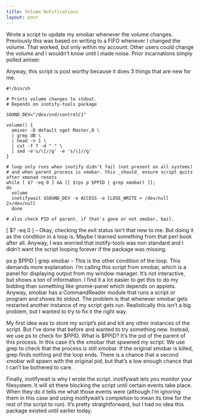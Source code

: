 ```yaml
---
title: Volume Notifications
layout: post
---
```




Wrote a script to update my xmobar whenever the volume changes. Previously this was based on writing to a FIFO whenever I changed the volume. That worked, but only within my account. Other users could change the volume and I wouldn’t know until I made noise. Prior incarnations simply polled amixer.

Anyway, this script is post worthy because it does 3 things that are new for me.

```
#!/bin/sh

# Prints volume changes to stdout.
# Depends on inotify-tools package

SOUND_DEV="/dev/snd/controlC1"

volume() {
  amixer -D default sget Master,0 \
  | grep dB \
  | head -n 1 \
  | cut -f 7 -d " " \
  | sed -e's/\[//g' -e 's/\]//g'
}

# loop only runs when inotify didn't fail (not present on all systems)
# and when parent process is xmobar. this _should_ ensure script quits after xmonad resets
while [ $? -eq 0 ] && [[ $(ps p $PPID | grep xmobar) ]];
do
  volume
  inotifywait $SOUND_DEV -e ACCESS -e CLOSE_WRITE > /dev/null 2>/dev/null
  done

# also check PID of parent. if that's gone or not xmobar, bail.
```

[ $? -eq 0 ] – Okay, checking the exit status isn’t that new to me. But doing it as the condition in a loop is. Maybe I learned something from that perl book after all. Anyway, I was worried that inotify-tools was non standard and I didn’t want the script looping forever if the package was missing.

ps p $PPID | grep xmobar – This is the other condition of the loop. This demands more explanation. I’m calling this script from xmobar, which is a panel for displaying output from my window manager. It’s not interactive, but shows a ton of information. I find it a lot easier to get this to do my bidding than something like gnome-panel which depends on applets. Anyway, xmobar has a CommandReader module that runs a script or program and shows its stdout. The problem is that whenever xmobar gets restarted another instance of my script gets run. Realistically this isn’t a big problem, but I wanted to try to fix it the right way.

My first idea was to store my script’s pid and kill any other instances of the script. But I’ve done that before and wanted to try something new. Instead, we use ps to check for $PPID. What is $PPID? It’s the pid of the parent of this process. In this case it’s the xmobar that spawned my script. We use grep to check that the process is still xmobar. If the original xmobar is killed, grep finds nothing and the loop ends. There is a chance that a second xmobar will spawn with the original pid, but that’s a low enough chance that I can’t be bothered to care.

Finally, inotifywait is why I wrote the script. inotifywait lets you monitor your filesystem. It will sit there blocking the script until certain events take place. When they do it tells me what those events were (although I’m ignoring them in this case and using inotifywait’s completion to mean its time for the rest of the script to run). It’s pretty straightforward, but I had no idea this package existed until earlier today.


